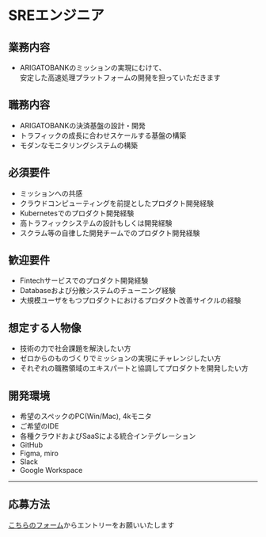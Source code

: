 # SREエンジニア

## 業務内容
* ARIGATOBANKのミッションの実現にむけて、  
安定した高速処理プラットフォームの開発を担っていただきます

## 職務内容
* ARIGATOBANKの決済基盤の設計・開発
* トラフィックの成長に合わせスケールする基盤の構築
* モダンなモニタリングシステムの構築

## 必須要件
* ミッションへの共感
* クラウドコンピューティングを前提としたプロダクト開発経験
* Kubernetesでのプロダクト開発経験
* 高トラフィックシステムの設計もしくは開発経験
* スクラム等の自律した開発チームでのプロダクト開発経験

## 歓迎要件
* Fintechサービスでのプロダクト開発経験
* Databaseおよび分散システムのチューニング経験
* 大規模ユーザをもつプロダクトにおけるプロダクト改善サイクルの経験

## 想定する人物像
* 技術の力で社会課題を解決したい方
* ゼロからのものづくりでミッションの実現にチャレンジしたい方
* それぞれの職務領域のエキスパートと協調してプロダクトを開発したい方

## 開発環境
* 希望のスペックのPC(Win/Mac), 4kモニタ
* ご希望のIDE
* 各種クラウドおよびSaaSによる統合インテグレーション
* GitHub
* Figma, miro
* Slack
* Google Workspace

---

## 応募方法
[こちらのフォーム](https://docs.google.com/forms/d/e/1FAIpQLSeXJAIsR_xrPZnGT6VW1wNNRThFlobedKCAiS22VupIZGm98w/viewform)からエントリーをお願いいたします

